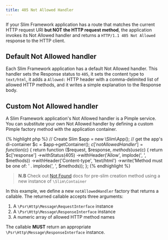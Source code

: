 ```yaml
---
title: 405 Not Allowed Handler
---
```


If your Slim Framework application has a route that matches the current HTTP request URI **but NOT the HTTP request method**, the application invokes its Not Allowed handler and returns a `HTTP/1.1 405 Not Allowed` response to the HTTP client.

## Default Not Allowed handler

Each Slim Framework application has a default Not Allowed handler. This handler sets the Response status to `405`, it sets the content type to `text/html`, it adds a `Allowed:` HTTP header with a comma-delimited list of allowed HTTP methods, and it writes a simple explanation to the Response body.

## Custom Not Allowed handler

A Slim Framework application's Not Allowed handler is a Pimple service. You can substitute your own Not Allowed handler by defining a custom Pimple factory method with the application container.

{% highlight php %}
// Create Slim
$app = new \Slim\App();
// get the app's di-container
$c = $app->getContainer();
$c['notAllowedHandler'] = function ($c) {
    return function ($request, $response, $methods) use ($c) {
        return $c['response']
            ->withStatus(405)
            ->withHeader('Allow', implode(', ', $methods))
            ->withHeader('Content-type', 'text/html')
            ->write('Method must be one of: ' . implode(', ', $methods));
};
{% endhighlight %}

> **N.B** Check out [Not Found](/docs/handlers/not-found.html) docs for pre-slim creation method using a new instance of `\Slim\Container`

In this example, we define a new `notAllowedHandler` factory that returns a callable. The returned callable accepts three arguments:

1. A `\Psr\Http\Message\RequestInterface` instance
2. A `\Psr\Http\Message\ResponseInterface` instance
3. A numeric array of allowed HTTP method names

The callable **MUST** return an appropriate `\Psr\Http\Message\ResponseInterface` instance.
